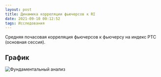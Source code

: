 ```yaml
---
layout: post
title: Динамика корреляции фьючерсов к RI
date: 2021-09-10 00:12:52
tags: Исследования
---
```


Средняя почасовая корреляция фьючерсов к фьючерсу на индекс РТС (основная сессия).


## График
<img src="https://ragve.ru/images/corrf_ri.png" alt="Фундаментальный анализ">


